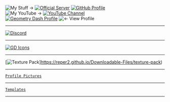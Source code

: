 ![My Stuff ->](https://cdn.discordapp.com/emojis/887622415784488971.png?size=128)
[![Official Server](https://cdn.discordapp.com/emojis/874089012489519114.png?size=80)](https://discord.gg/JGEjfm5Gn4)
[![GitHub Profile](https://cdn.discordapp.com/emojis/874089226197692436.png?size=80)](https://github.com/Reper2)  
![My YouTube ->](https://cdn.discordapp.com/emojis/887622823550529607.png?size=128)
[![YouTube Channel](https://cdn.discordapp.com/emojis/874090930855092265.png?size=80)](https://www.youtube.com/channel/UCofCDfLjs_TkiC-p0-k_9XA)  
[![Geometry Dash Profile](https://cdn.discordapp.com/emojis/651522650992148492.png?size=80)](https://gdbrowser.com/u/ReperGD2)
![<- View Profile](https://cdn.discordapp.com/emojis/887622199178063892.png?size=128)  

---

[![`Discord`](https://media.discordapp.net/attachments/888230424625680515/888622176293507153/discord.png)](https://reper2.github.io/Downloadable-Files/discord)

---

[![`GD Icons`](https://media.discordapp.net/attachments/888230424625680515/888621635853246464/GJ_garageBtn_001.png)](https://reper2.github.io/Downloadable-Files/gd-icons)

---

[![`Texture Pack`](https://media.discordapp.net/attachments/888230424625680515/888622662912450610/GJ_creatorBtn_001.png)]https://reper2.github.io/Downloadable-Files/texture-pack)

---

[`Profile Pictures`](https://reper2.github.io/Downloadable-Files/pfp)

---

[`Templates`](https://reper2.github.io/Downloadable-Files/templates)

---
